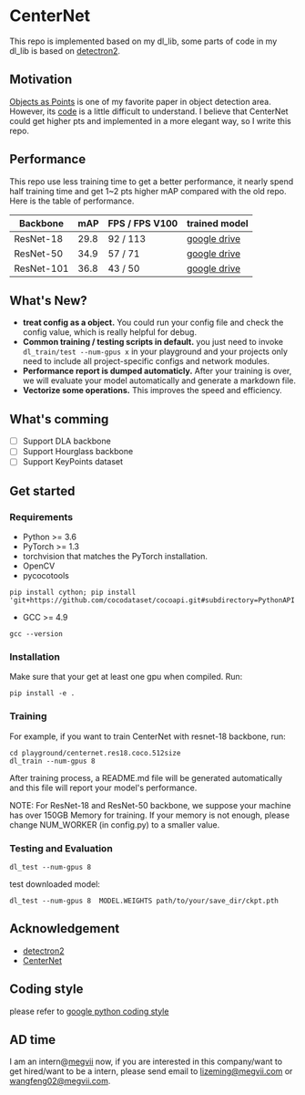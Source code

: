 # CenterNet

This repo is implemented based on my dl_lib, some parts of  code in my dl_lib  is based on [detectron2](https://github.com/facebookresearch/detectron2).

## Motivation

[Objects as Points](https://arxiv.org/abs/1904.07850) is one of my favorite paper in object detection area. However, its [code](https://github.com/xingyizhou/CenterNet/blob/master/README.md) is a little difficult to understand. I believe that CenterNet could get higher pts and implemented in a more elegant way, so I write this repo.

## Performance

This repo use less training time to get a better performance, it nearly spend half training time and get 1~2 pts higher mAP compared with the old repo. Here is the table of performance.

| Backbone     |  mAP    |  FPS / FPS V100  |  trained model    |  
|--------------|---------|---------|-------------------|  
|ResNet-18     | 29.8    | 92 / 113  |  [google drive](https://drive.google.com/open?id=1D3tO95sdlsh9egOjOg0N-2HHmMfqbt5X)   |  
|ResNet-50     | 34.9    | 57 / 71   |  [google drive](https://drive.google.com/open?id=1t5Bw520_fJrn3aeSVxDBYNIgwpNdLR5s)   |  
|ResNet-101    | 36.8    | 43 / 50   |  [google drive](https://drive.google.com/open?id=1762Y93i9QreUTHq-87Ir73R2nNcrHuk0)   |  

## What\'s New?
* **treat config as a object.** You could run your config file and check the config value, which is really helpful for debug.
* **Common training / testing scripts in default.** you just need to invoke `dl_train/test --num-gpus x` in your playground and your projects only need to include all project-specific configs and network modules.
* **Performance report is dumped automaticly.** After your training is over, we will evaluate your model automatically and generate a markdown file.
* **Vectorize some operations.** This improves the speed and efficiency.

## What\'s comming
  - [ ] Support DLA backbone
  - [ ] Support Hourglass backbone
  - [ ] Support KeyPoints dataset

## Get started
### Requirements
* Python >= 3.6
* PyTorch >= 1.3
* torchvision that matches the PyTorch installation.
* OpenCV
* pycocotools
```shell
pip install cython; pip install 'git+https://github.com/cocodataset/cocoapi.git#subdirectory=PythonAPI'
```
* GCC >= 4.9
```shell
gcc --version
```

### Installation

Make sure that your get at least one gpu when compiled. Run:
```shell
pip install -e .
```

### Training
For example, if you want to train CenterNet with resnet-18 backbone, run:
```shell
cd playground/centernet.res18.coco.512size
dl_train --num-gpus 8
```
After training process, a README.md file will be generated automatically and this file will report your model\'s performance.  

NOTE: For ResNet-18 and ResNet-50 backbone, we suppose your machine has over 150GB Memory for training. If your memory is not enough, please change NUM_WORKER (in config.py) to a smaller value.

### Testing and Evaluation
```shell
dl_test --num-gpus 8 
```
test downloaded model:
```shell
dl_test --num-gpus 8  MODEL.WEIGHTS path/to/your/save_dir/ckpt.pth 
```

## Acknowledgement
* [detectron2](https://github.com/facebookresearch/detectron2)
* [CenterNet](https://github.com/xingyizhou/CenterNet)

## Coding style

please refer to  [google python coding style](https://zh-google-styleguide.readthedocs.io/en/latest/google-python-styleguide/python_style_rules/)

## AD time
I am an intern@[megvii](https://megvii.com/) now, if you are interested in this company/want to get hired/want to be a intern, please send email to [lizeming@megvii.com](mailto:lizeming@megvii.com) or [wangfeng02@megvii.com](mailto:wangfeng02@megvii.com).
